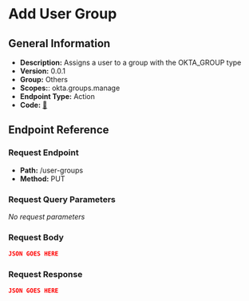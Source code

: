 # Add User Group

## General Information

- **Description:** Assigns a user to a group with the OKTA_GROUP type
- **Version:** 0.0.1
- **Group:** Others
- **Scopes:**: okta.groups.manage
- **Endpoint Type:** Action
- **Code:** [🔗](https://github.com/NangoHQ/integration-templates/tree/main/integrations/okta-preview/actions/add-user-group.ts)

## Endpoint Reference

### Request Endpoint

- **Path:** /user-groups
- **Method:** PUT

### Request Query Parameters

_No request parameters_

### Request Body

```json
JSON GOES HERE
```

### Request Response

```json
JSON GOES HERE
```
